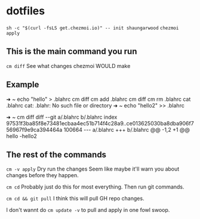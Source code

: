 # dotfiles

`sh -c "$(curl -fsLS get.chezmoi.io)" -- init shaungarwood`
`chezmoi apply`

## This is the main command you run
`cm diff`
See what changes chezmoi WOULD make


## Example
➜  ~ echo "hello" > .blahrc
cm diff
cm add .blahrc
cm diff
cm rm .blahrc
cat .blahrc
cat: .blahr: No such file or directory
➜  ~ echo "hello2" >> .blahrc

➜  ~ cm diff
diff --git a/.blahrc b/.blahrc
index 97531f3ba85f8e73481ecbaa4ec51b714f4c28a9..ce013625030ba8dba906f756967f9e9ca394464a 100664
--- a/.blahrc
+++ b/.blahrc
@@ -1,2 +1 @@
 hello
-hello2




## The rest of the commands
`cm -v apply`
Dry run the changes
Seem like maybe it'll warn you about changes before they happen.

`cm cd`
Probably just do this for most everything. Then run git commands.

`cm cd && git pull`
I think this will pull GH repo changes.

I don't wannt do `cm update -v` to pull and apply in one fowl swoop.
